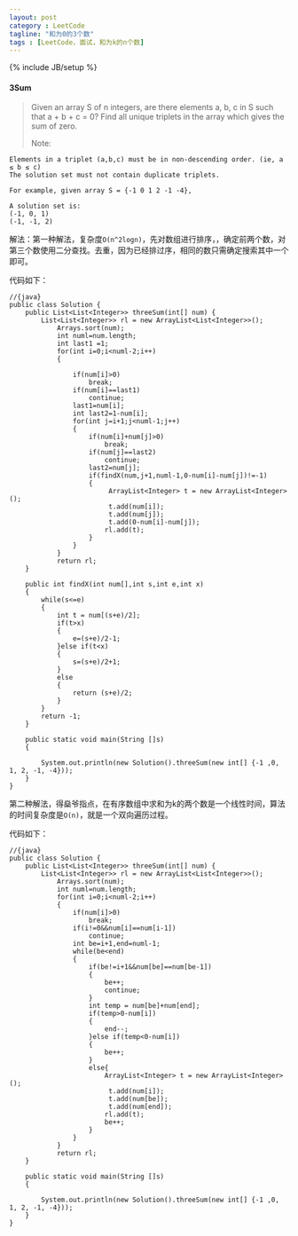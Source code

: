 ```yaml
---
layout: post
category : LeetCode
tagline: "和为0的3个数"
tags : [LeetCode，面试，和为k的n个数]
---
```

{% include JB/setup %}

<h4 id="3Sum">3Sum</h4>


>Given an array S of n integers, are there elements a, b, c in S such that a + b + c = 0? Find all unique triplets in the array which gives the sum of zero.
>
>Note:
>
    Elements in a triplet (a,b,c) must be in non-descending order. (ie, a ≤ b ≤ c)
    The solution set must not contain duplicate triplets.
>
    For example, given array S = {-1 0 1 2 -1 -4},
>
    A solution set is:
    (-1, 0, 1)
    (-1, -1, 2)


解法：第一种解法，复杂度`O(n^2logn)`，先对数组进行排序，，确定前两个数，对第三个数使用二分查找。去重，因为已经排过序，相同的数只需确定搜索其中一个即可。

代码如下：
		
	//{java}
	public class Solution {
		public List<List<Integer>> threeSum(int[] num) {
			List<List<Integer>> rl = new ArrayList<List<Integer>>();
		        Arrays.sort(num);
		        int numl=num.length;
		        int last1 =1;
		        for(int i=0;i<numl-2;i++)
		        {
		        	
		        	if(num[i]>0)
		        		break;
		        	if(num[i]==last1)
		        		continue;
		        	last1=num[i];
		        	int last2=1-num[i];
		        	for(int j=i+1;j<numl-1;j++)
		        	{
		        		if(num[i]+num[j]>0)
		        			break;
		        		if(num[j]==last2)
			        		continue;
		        		last2=num[j];
		        		if(findX(num,j+1,numl-1,0-num[i]-num[j])!=-1)
		        		{
		        			 ArrayList<Integer> t = new ArrayList<Integer>();
		        			 t.add(num[i]);
		        			 t.add(num[j]);
		        			 t.add(0-num[i]-num[j]);
		        			rl.add(t);
		        		}
		        	}
		        }
		        return rl;
		}
		
		public int findX(int num[],int s,int e,int x)
		{
			while(s<=e)
			{
				int t = num[(s+e)/2];
				if(t>x)
				{
					e=(s+e)/2-1;
				}else if(t<x)
				{
					s=(s+e)/2+1;
				}
				else
				{
					return (s+e)/2;
				}
			}
			return -1;
		}
		
	    public static void main(String []s)
	    {
	    
	    	System.out.println(new Solution().threeSum(new int[] {-1 ,0, 1, 2, -1, -4}));
	    }
	}


第二种解法，得燊爷指点，在有序数组中求和为k的两个数是一个线性时间，算法的时间复杂度是`O(n)`，就是一个双向遍历过程。

代码如下：

	//{java}
	public class Solution {
		public List<List<Integer>> threeSum(int[] num) {
			List<List<Integer>> rl = new ArrayList<List<Integer>>();
		        Arrays.sort(num);
		        int numl=num.length;
		        for(int i=0;i<numl-2;i++)
		        {
		        	if(num[i]>0)
		        		break;
		        	if(i!=0&&num[i]==num[i-1])
		        		continue;
		            int be=i+1,end=numl-1;
		            while(be<end)
		            {
		        		if(be!=i+1&&num[be]==num[be-1])
		        		{
		        			be++;
		        			continue;
		        		}
		                int temp = num[be]+num[end];
		                if(temp>0-num[i])
		                {
		                    end--;
		                }else if(temp<0-num[i])
		                {
		                    be++;
		                }
		                else{
	    	                ArrayList<Integer> t = new ArrayList<Integer>();
		        			 t.add(num[i]);
		        			 t.add(num[be]);
		        			 t.add(num[end]);
		        			rl.add(t);
		        		    be++;
		                }
		            }
		        }
		        return rl;
		}
		
	    public static void main(String []s)
	    {
	    
	    	System.out.println(new Solution().threeSum(new int[] {-1 ,0, 1, 2, -1, -4}));
	    }
	}